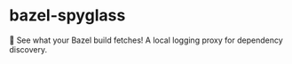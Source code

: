 # bazel-spyglass
🔭 See what your Bazel build fetches! A local logging proxy for dependency discovery.
